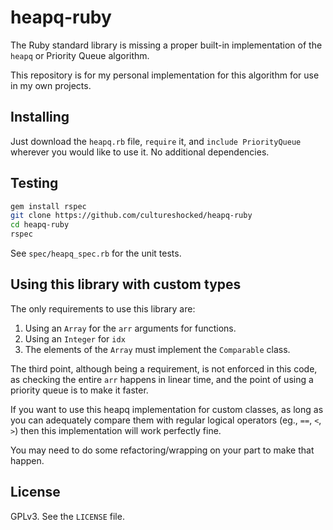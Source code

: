 # heapq-ruby

The Ruby standard library is missing a proper built-in implementation of the `heapq` or Priority Queue algorithm.

This repository is for my personal implementation for this algorithm for use in my own projects.

## Installing

Just download the `heapq.rb` file, `require` it, and `include PriorityQueue` wherever you would like to use it. No additional dependencies.

## Testing

```bash
gem install rspec
git clone https://github.com/cultureshocked/heapq-ruby
cd heapq-ruby
rspec

```

See `spec/heapq_spec.rb` for the unit tests.

## Using this library with custom types

The only requirements to use this library are:
1. Using an `Array` for the `arr` arguments for functions.
2. Using an `Integer` for `idx`
3. The elements of the `Array` must implement the `Comparable` class.

The third point, although being a requirement, is not enforced in this code, as checking the entire `arr` happens in linear time, and the point of using a priority queue is to make it faster.

If you want to use this heapq implementation for custom classes, as long as you can adequately compare them with regular logical operators (eg., `==`, `<`, `>`) then this implementation will work perfectly fine.

You may need to do some refactoring/wrapping on your part to make that happen.

## License

GPLv3. See the `LICENSE` file.

